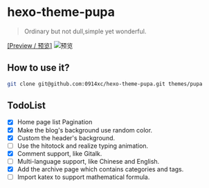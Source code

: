 # hexo-theme-pupa
> Ordinary but not dull,simple yet wonderful.

[[Preview / 预览]](https://cdn.jsdelivr.net/gh/wxc0914/image/0da3fd62d5d3038a7c57885e279884db.png)
![预览](https://cdn.jsdelivr.net/gh/wxc0914/image/0da3fd62d5d3038a7c57885e279884db.png)

## How to use it?

```bash
git clone git@github.com:0914xc/hexo-theme-pupa.git themes/pupa
```

## TodoList
- [x] Home page list Pagination
- [x] Make the blog's background use random color.
- [x] Custom the header's background.
- [ ] Use the hitotock and realize typing animation.
- [x] Comment support, like Gitalk. 
- [ ] Multi-language support, like Chinese and English.
- [x] Add the archive page which contains categories and tags.
- [ ] Import katex to support mathematical formula.
